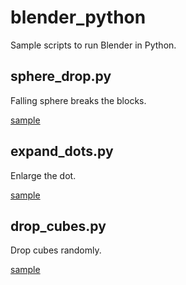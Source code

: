 # blender_python
Sample scripts to run Blender in Python.

## sphere_drop.py
Falling sphere breaks the blocks.

[sample](https://www.youtube.com/watch?v=oywEPNoM9pk "sample")

## expand_dots.py
Enlarge the dot.

[sample](https://www.youtube.com/watch?v=zLwuaq31kSg "sample") 

## drop_cubes.py
Drop cubes randomly.

[sample](https://www.youtube.com/watch?v=OaTuBY8cFuI "sample") 
